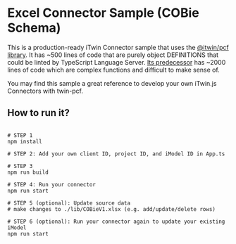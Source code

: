 # Excel Connector Sample (COBie Schema)

This is a production-ready iTwin Connector sample that uses the [@itwin/pcf library](https://github.com/iTwin/pcf). It has ~500 lines of code that are purely object DEFINITIONS that could be linted by TypeScript Language Server. [Its predecessor](https://github.com/imodeljs/itwin-connector-sample) has ~2000 lines of code which are complex functions and difficult to make sense of.

You may find this sample a great reference to develop your own iTwin.js Connectors with twin-pcf.

## How to run it?

```console

# STEP 1
npm install

# STEP 2: Add your own client ID, project ID, and iModel ID in App.ts 

# STEP 3
npm run build

# STEP 4: Run your connector
npm run start

# STEP 5 (optional): Update source data 
# make changes to ./lib/COBieV1.xlsx (e.g. add/update/delete rows)

# STEP 6 (optional): Run your connector again to update your existing iModel
npm run start 

```

